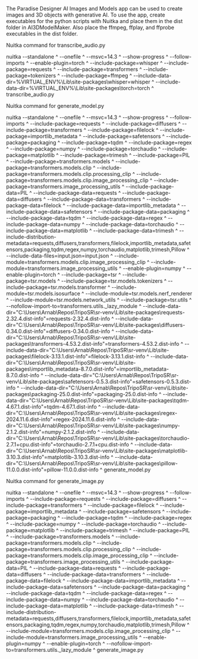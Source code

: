 The Paradise Designer AI Images and Models app can be used to create images and 3D objects with generative AI. To use the app, create executables for the python scripts with Nuitka and place them in the dist folder in AI3DModelMaker. Also place the ffmpeg, ffplay, and ffprobe executables in the dist folder.

Nuitka command for transcribe_audio.py

nuitka --standalone ^
  --onefile ^
  --msvc=14.3 ^
  --show-progress ^
  --follow-imports ^
  --enable-plugin=torch ^
  --include-package=whisper ^
  --include-package=requests ^
  --include-package=transformers ^
  --include-package=tokenizers ^
  --include-package=ffmpeg ^
  --include-data-dir=%VIRTUAL_ENV%\Lib\site-packages\whisper=whisper ^
  --include-data-dir=%VIRTUAL_ENV%\Lib\site-packages\torch=torch ^
  transcribe_audio.py

Nuitka command for generate_model.py

nuitka --standalone ^
  --onefile ^
  --msvc=14.3 ^
  --show-progress ^
  --follow-imports ^
  --include-package=requests ^
  --include-package=diffusers ^
  --include-package=transformers ^
  --include-package=filelock ^
  --include-package=importlib_metadata ^
  --include-package=safetensors ^
  --include-package=packaging ^
  --include-package=tqdm ^
  --include-package=regex ^
  --include-package=numpy ^
  --include-package=torchaudio ^
  --include-package=matplotlib ^
  --include-package=trimesh ^
  --include-package=PIL ^
  --include-package=transformers.models ^
  --include-package=transformers.models.clip ^
  --include-package=transformers.models.clip.processing_clip ^
  --include-package=transformers.models.clip.image_processing_clip ^
  --include-package=transformers.image_processing_utils ^
  --include-package-data=PIL ^
  --include-package-data=requests ^
  --include-package-data=diffusers ^
  --include-package-data=transformers ^
  --include-package-data=filelock ^
  --include-package-data=importlib_metadata ^
  --include-package-data=safetensors ^
  --include-package-data=packaging ^
  --include-package-data=tqdm ^
  --include-package-data=regex ^
  --include-package-data=numpy ^
  --include-package-data=torchaudio ^
  --include-package-data=matplotlib ^
  --include-package-data=trimesh ^
  --include-distribution-metadata=requests,diffusers,transformers,filelock,importlib_metadata,safetensors,packaging,tqdm,regex,numpy,torchaudio,matplotlib,trimesh,Pillow ^
  --include-data-files=input.json=input.json ^
  --include-module=transformers.models.clip.image_processing_clip ^
  --include-module=transformers.image_processing_utils ^
  --enable-plugin=numpy ^
  --enable-plugin=torch ^
  --include-package=tsr ^
  --include-package=tsr.models ^
  --include-package=tsr.models.tokenizers ^
  --include-package=tsr.models.transformer ^
  --include-module=tsr.models.isosurface ^
  --include-module=tsr.models.nerf_renderer ^
  --include-module=tsr.models.network_utils ^
  --include-package=tsr.utils ^
  --nofollow-import-to=transformers.utils._lazy_module ^
  --include-data-dir="C:\Users\Arnab\Repos\TripoSR\sr-venv\Lib\site-packages\requests-2.32.4.dist-info"=requests-2.32.4.dist-info ^
  --include-data-dir="C:\Users\Arnab\Repos\TripoSR\sr-venv\Lib\site-packages\diffusers-0.34.0.dist-info"=diffusers-0.34.0.dist-info ^
  --include-data-dir="C:\Users\Arnab\Repos\TripoSR\sr-venv\Lib\site-packages\transformers-4.53.2.dist-info"=transformers-4.53.2.dist-info ^
  --include-data-dir="C:\Users\Arnab\Repos\TripoSR\sr-venv\Lib\site-packages\filelock-3.13.1.dist-info"=filelock-3.13.1.dist-info ^
  --include-data-dir="C:\Users\Arnab\Repos\TripoSR\sr-venv\Lib\site-packages\importlib_metadata-8.7.0.dist-info"=importlib_metadata-8.7.0.dist-info ^
  --include-data-dir="C:\Users\Arnab\Repos\TripoSR\sr-venv\Lib\site-packages\safetensors-0.5.3.dist-info"=safetensors-0.5.3.dist-info ^
  --include-data-dir="C:\Users\Arnab\Repos\TripoSR\sr-venv\Lib\site-packages\packaging-25.0.dist-info"=packaging-25.0.dist-info ^
  --include-data-dir="C:\Users\Arnab\Repos\TripoSR\sr-venv\Lib\site-packages\tqdm-4.67.1.dist-info"=tqdm-4.67.1.dist-info ^
  --include-data-dir="C:\Users\Arnab\Repos\TripoSR\sr-venv\Lib\site-packages\regex-2024.11.6.dist-info"=regex-2024.11.6.dist-info ^
  --include-data-dir="C:\Users\Arnab\Repos\TripoSR\sr-venv\Lib\site-packages\numpy-2.1.2.dist-info"=numpy-2.1.2.dist-info ^
  --include-data-dir="C:\Users\Arnab\Repos\TripoSR\sr-venv\Lib\site-packages\torchaudio-2.7.1+cpu.dist-info"=torchaudio-2.7.1+cpu.dist-info ^
  --include-data-dir="C:\Users\Arnab\Repos\TripoSR\sr-venv\Lib\site-packages\matplotlib-3.10.3.dist-info"=matplotlib-3.10.3.dist-info ^
  --include-data-dir="C:\Users\Arnab\Repos\TripoSR\sr-venv\Lib\site-packages\pillow-11.0.0.dist-info"=pillow-11.0.0.dist-info ^
  generate_model.py

  Nuitka command for generate_image.py

  nuitka --standalone ^
  --onefile ^
  --msvc=14.3 ^
  --show-progress ^
  --follow-imports ^
  --include-package=requests ^
  --include-package=diffusers ^
  --include-package=transformers ^
  --include-package=filelock ^
  --include-package=importlib_metadata ^
  --include-package=safetensors ^
  --include-package=packaging ^
  --include-package=tqdm ^
  --include-package=regex ^
  --include-package=numpy ^
  --include-package=torchaudio ^
  --include-package=matplotlib ^
  --include-package=trimesh ^
  --include-package=PIL ^
  --include-package=transformers.models ^
  --include-package=transformers.models.clip ^
  --include-package=transformers.models.clip.processing_clip ^
  --include-package=transformers.models.clip.image_processing_clip ^
  --include-package=transformers.image_processing_utils ^
  --include-package-data=PIL ^
  --include-package-data=requests ^
  --include-package-data=diffusers ^
  --include-package-data=transformers ^
  --include-package-data=filelock ^
  --include-package-data=importlib_metadata ^
  --include-package-data=safetensors ^
  --include-package-data=packaging ^
  --include-package-data=tqdm ^
  --include-package-data=regex ^
  --include-package-data=numpy ^
  --include-package-data=torchaudio ^
  --include-package-data=matplotlib ^
  --include-package-data=trimesh ^
  --include-distribution-metadata=requests,diffusers,transformers,filelock,importlib_metadata,safetensors,packaging,tqdm,regex,numpy,torchaudio,matplotlib,trimesh,Pillow ^
  --include-module=transformers.models.clip.image_processing_clip ^
  --include-module=transformers.image_processing_utils ^
  --enable-plugin=numpy ^
  --enable-plugin=torch ^
  --nofollow-import-to=transformers.utils._lazy_module ^
  generate_image.py

